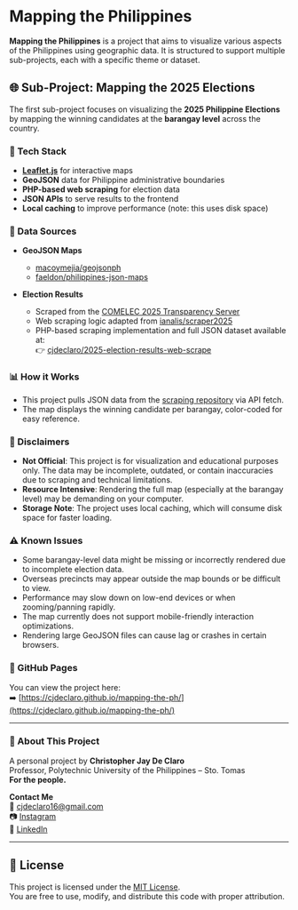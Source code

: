 # Mapping the Philippines

**Mapping the Philippines** is a project that aims to visualize various aspects of the Philippines using geographic data. It is structured to support multiple sub-projects, each with a specific theme or dataset.

## 🌐 Sub-Project: Mapping the 2025 Elections

The first sub-project focuses on visualizing the **2025 Philippine Elections** by mapping the winning candidates at the **barangay level** across the country.

<!-- ![screenshot](https://cjdeclaro.github.io/mapping-the-ph/preview.png) -->

### 🔧 Tech Stack
- **[Leaflet.js](https://leafletjs.com/)** for interactive maps  
- **GeoJSON** data for Philippine administrative boundaries  
- **PHP-based web scraping** for election data  
- **JSON APIs** to serve results to the frontend  
- **Local caching** to improve performance (note: this uses disk space)

### 📍 Data Sources
- **GeoJSON Maps**
  - [macoymejia/geojsonph](https://github.com/macoymejia/geojsonph/)
  - [faeldon/philippines-json-maps](https://github.com/faeldon/philippines-json-maps)

- **Election Results**
  - Scraped from the [COMELEC 2025 Transparency Server](https://2025electionresults.comelec.gov.ph/dashboard)
  - Web scraping logic adapted from [ianalis/scraper2025](https://github.com/ianalis/scraper2025)
  - PHP-based scraping implementation and full JSON dataset available at:  
    👉 [cjdeclaro/2025-election-results-web-scrape](https://github.com/cjdeclaro/2025-election-results-web-scrape)

### 📊 How it Works
- This project pulls JSON data from the [scraping repository](https://github.com/cjdeclaro/2025-election-results-web-scrape) via API fetch.
- The map displays the winning candidate per barangay, color-coded for easy reference.

### 🚨 Disclaimers
- **Not Official**: This project is for visualization and educational purposes only. The data may be incomplete, outdated, or contain inaccuracies due to scraping and technical limitations.
- **Resource Intensive**: Rendering the full map (especially at the barangay level) may be demanding on your computer.
- **Storage Note**: The project uses local caching, which will consume disk space for faster loading.

### ⚠️ Known Issues
- Some barangay-level data might be missing or incorrectly rendered due to incomplete election data.
- Overseas precincts may appear outside the map bounds or be difficult to view.
- Performance may slow down on low-end devices or when zooming/panning rapidly.
- The map currently does not support mobile-friendly interaction optimizations.
- Rendering large GeoJSON files can cause lag or crashes in certain browsers.

### 🔗 GitHub Pages
You can view the project here:  
➡️ [https://cjdeclaro.github.io/mapping-the-ph/](https://cjdeclaro.github.io/mapping-the-ph/)

---

### 📌 About This Project

A personal project by **Christopher Jay De Claro**  
Professor, Polytechnic University of the Philippines – Sto. Tomas  
**For the people.**

**Contact Me**  
📧 cjdeclaro16@gmail.com  
📷 [Instagram](https://instagram.com/cjdeclaro)  
🔗 [LinkedIn](https://linkedin.com/in/cjdeclaro)

---

## 📝 License

This project is licensed under the [MIT License](LICENSE).  
You are free to use, modify, and distribute this code with proper attribution.
